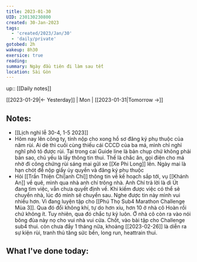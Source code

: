 ```yaml
---
title: 2023-01-30
UID: 230130230800
created: 30-Jan-2023
tags:
  - 'created/2023/Jan/30'
  - 'daily/private'
gotobed: 2h
wakeup: 8h30
exersice: true
reading:
summary: Ngày đầu tiên đi làm sau tết
location: Sài Gòn
---
```

up:: [[Daily notes]]

[[2023-01-29|<- Yesterday]] | Mon | [[2023-01-31|Tomorrow ->]]

## Notes:
- [[Lịch nghỉ lễ 30-4, 1-5 2023]]
- Hôm nay lên công ty, tính nộp cho xong hồ sơ đăng ký phụ thuộc của năm rùi. Ai dè thì cuối cùng thiếu cái CCCD của ba má, mình chỉ nghỉ nghĩ phô tô được rùi. Tại trong cai Guide line là bản chụp chứ không phải bản sao, chủ yếu là lấy thông tin thui. Thế là chắc ăn, gọi điện cho má nhờ đi công chứng rùi sáng mai gửi xe [[Xe Phi Long]] lên. Ngày mai là hạn chót để nộp giấy ủy quyền và đăng ký phụ thuộc
- Hỏi [[Trần Thiện Chí|anh Chí]] thông tin về kế hoạch sắp tới, vụ [[Khánh An]] về quê, mình qua nhà anh chí trông nhà. Anh Chí trả lời là dì Út đang tìm việc, vẫn chưa quyết định về. Khi kiếm được việc có thể sẽ chuyển nhà, lúc đó mình sẽ chuyển sau. Nghe được tin này mình vui nhiều hơn. Vì đang luyện tập cho [[Phú Thọ Sub4 Marathon Challenge Mùa 3]]. Qua đó đổi không khí, tự do hơn xíu, hơn 10 ở nhà cô Hoàn rồi chứ không ít. Tuy nhiên, qua đó chắc tự kỷ luôn. Ở nhà cô còn ra vào nói bông đùa này nọ cho vui nhà vui cửa. Chốt, vào bài tập cho Challenge sub4 thui. còn chưa đầy 1 tháng nữa, khoảng [[2023-02-26]] là diễn ra sự kiện rùi, tranh thủ tăng sức bền, long run, heattrain thui.

## What I've done today:

